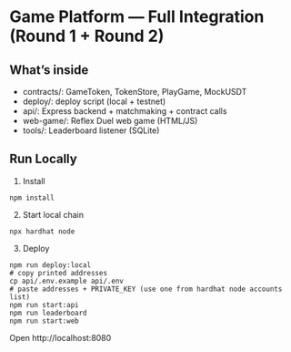 # Game Platform — Full Integration (Round 1 + Round 2)

## What’s inside
- contracts/: GameToken, TokenStore, PlayGame, MockUSDT
- deploy/: deploy script (local + testnet)
- api/: Express backend + matchmaking + contract calls
- web-game/: Reflex Duel web game (HTML/JS)
- tools/: Leaderboard listener (SQLite)

## Run Locally
1) Install
```
npm install
```
2) Start local chain
```
npx hardhat node
```
3) Deploy
```
npm run deploy:local
# copy printed addresses
cp api/.env.example api/.env
# paste addresses + PRIVATE_KEY (use one from hardhat node accounts list)
npm run start:api
npm run leaderboard
npm run start:web
```
Open http://localhost:8080
